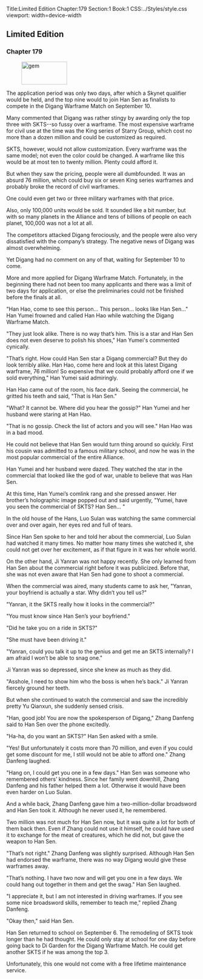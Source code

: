 Title:Limited Edition 
Chapter:179 
Section:1 
Book:1 
CSS:../Styles/style.css 
viewport: width=device-width
  
## Limited Edition
### Chapter 179
  
<figure>
	<img src="../Images/gem.gif" alt="gem" id="gem" width="120" height="60" />
</figure>
  

  
The application period was only two days, after which a Skynet qualifier would be held, and the top nine would to join Han Sen as finalists to compete in the Digang Warframe Match on September 10.

Many commented that Digang was rather stingy by awarding only the top three with SKTS--so fussy over a warframe. The most expensive warframe for civil use at the time was the King series of Starry Group, which cost no more than a dozen million and could be customized as required.

SKTS, however, would not allow customization. Every warframe was the same model; not even the color could be changed. A warframe like this would be at most ten to twenty million. Plenty could afford it.

But when they saw the pricing, people were all dumbfounded. It was an absurd 76 million, which could buy six or seven King series warframes and probably broke the record of civil warframes.

One could even get two or three military warframes with that price.

Also, only 100,000 units would be sold. It sounded like a bit number, but with so many planets in the Alliance and tens of billions of people on each planet, 100,000 was not a lot at all.

The competitors attacked Digang ferociously, and the people were also very dissatisfied with the company’s strategy. The negative news of Digang was almost overwhelming.

Yet Digang had no comment on any of that, waiting for September 10 to come.

More and more applied for Digang Warframe Match. Fortunately, in the beginning there had not been too many applicants and there was a limit of two days for application, or else the preliminaries could not be finished before the finals at all.

"Han Hao, come to see this person... This person... looks like Han Sen..." Han Yumei frowned and called Han Hao while watching the Digang Warframe Match.

"They just look alike. There is no way that’s him. This is a star and Han Sen does not even deserve to polish his shoes," Han Yumei's commented cynically.

"That’s right. How could Han Sen star a Digang commercial? But they do look terribly alike. Han Hao, come here and look at this latest Digang warframe, 76 million! So expensive that we could probably afford one if we sold everything," Han Yumei said admiringly.

Han Hao came out of the room, his face dark. Seeing the commercial, he gritted his teeth and said, "That is Han Sen."

"What? It cannot be. Where did you hear the gossip?" Han Yumei and her husband were staring at Han Hao.

"That is no gossip. Check the list of actors and you will see." Han Hao was in a bad mood.

He could not believe that Han Sen would turn thing around so quickly. First his cousin was admitted to a famous military school, and now he was in the most popular commercial of the entire Alliance.

Han Yumei and her husband were dazed. They watched the star in the commercial that looked like the god of war, unable to believe that was Han Sen.

At this time, Han Yumei’s comlink rang and she pressed answer. Her brother’s holographic image popped out and said urgently, "Yumei, have you seen the commercial of SKTS? Han Sen... "

In the old house of the Hans, Luo Sulan was watching the same commercial over and over again, her eyes red and full of tears.

Since Han Sen spoke to her and told her about the commercial, Luo Sulan had watched it many times. No matter how many times she watched it, she could not get over her excitement, as if that figure in it was her whole world.

On the other hand, Ji Yanran was not happy recently. She only learned from Han Sen about the commercial right before it was publicized. Before that, she was not even aware that Han Sen had gone to shoot a commercial.

When the commercial was aired, many students came to ask her, "Yanran, your boyfriend is actually a star. Why didn’t you tell us?"

"Yanran, it the SKTS really how it looks in the commercial?"

"You must know since Han Sen’s your boyfriend."

"Did he take you on a ride in SKTS?"

"She must have been driving it."

"Yanran, could you talk it up to the genius and get me an SKTS internally? I am afraid I won’t be able to snag one."

Ji Yanran was so depressed, since she knew as much as they did.

"Asshole, I need to show him who the boss is when he’s back." Ji Yanran fiercely ground her teeth.

But when she continued to watch the commercial and saw the incredibly pretty Yu Qianxun, she suddenly sensed crisis.

"Han, good job! You are now the spokesperson of Digang," Zhang Danfeng said to Han Sen over the phone excitedly.

"Ha-ha, do you want an SKTS?" Han Sen asked with a smile.

"Yes! But unfortunately it costs more than 70 million, and even if you could get some discount for me, I still would not be able to afford one." Zhang Danfeng laughed.

"Hang on, I could get you one in a few days." Han Sen was someone who remembered others’ kindness. Since her family went downhill, Zhang Danfeng and his father helped them a lot. Otherwise it would have been even harder on Luo Sulan.

And a while back, Zhang Danfeng gave him a two-million-dollar broadsword and Han Sen took it. Although he never used it, he remembered.

Two million was not much for Han Sen now, but it was quite a lot for both of them back then. Even if Zhang could not use it himself, he could have used it to exchange for the meat of creatures, which he did not, but gave the weapon to Han Sen.

"That’s not right." Zhang Danfeng was slightly surprised. Although Han Sen had endorsed the warframe, there was no way Digang would give these warframes away.

"That’s nothing. I have two now and will get you one in a few days. We could hang out together in them and get the swag." Han Sen laughed.

"I appreciate it, but I am not interested in driving warframes. If you see some nice broadsword skills, remember to teach me," replied Zhang Danfeng.

"Okay then," said Han Sen.

Han Sen returned to school on September 6. The remodeling of SKTS took longer than he had thought. He could only stay at school for one day before going back to Di Garden for the Digang Warframe Match. He could get another SKTS if he was among the top 3.

Unfortunately, this one would not come with a free lifetime maintenance service.